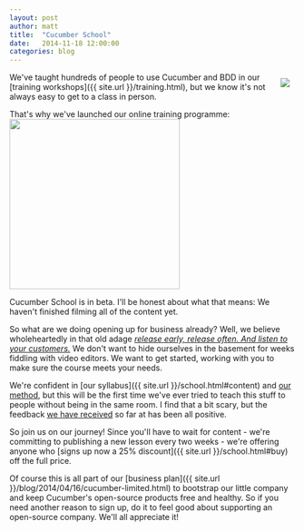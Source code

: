 ```yaml
---
layout: post
author: matt
title:  "Cucumber School"
date:   2014-11-18 12:00:00
categories: blog
---
```


<a href="/school.html"><img src="{{ site.url }}/images/cukeup-2014/CukeUp-7903.jpg" style="float:right; padding: 10px;"></a>

We've taught hundreds of people to use Cucumber and BDD in our [training workshops]({{ site.url }}/training.html), but
we know it's not always easy to get to a class in person.

That's why we've launched our online training programme:<br>
<img src="{{ site.url }}/images/cucumber-school.png" width="300px">
<br>

Cucumber School is in beta. I'll be honest about what that means: We haven't finished filming all of the content yet.

So what are we doing opening up for business already? Well, we believe wholeheartedly in that old adage [*release early, release often. And listen to your customers.*](http://www.catb.org/~esr/writings/cathedral-bazaar/cathedral-bazaar/ar01s04.html) We don't want to hide ourselves in the basement for weeks fiddling with video editors. We want to get started, working with you to make sure the course meets your needs.

We're confident in [our syllabus]({{ site.url }}/school.html#content) and [our method](/school.html#method), but this will be the first time we've ever tried to teach this stuff to people without being in the same room. I find that a bit scary, but the feedback
<a href="mailto:hello@cucumber.pro?subject=Cucumber School">we have received</a> so far at has been all positive.

So join us on our journey! Since you'll have to wait for content - we're committing to publishing a new lesson every two weeks - we're offering anyone who [signs up now a 25% discount]({{ site.url }}/school.html#buy) off the full price.

Of course this is all part of our [business plan]({{ site.url }}/blog/2014/04/16/cucumber-limited.html) to bootstrap our little company and keep Cucumber's open-source products free and healthy. So if you need another reason to sign up, do it to feel good about supporting an open-source company. We'll all appreciate it!
